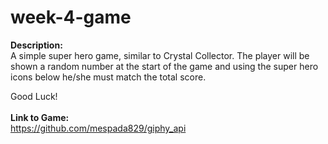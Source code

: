 # week-4-game

<strong> Description:</strong>
<br>
A simple super hero game, similar to Crystal Collector. 
The player will be shown a random number at the start of the game and using the super hero icons below he/she must match the total score.

Good Luck!
<br>
<br>
<strong>Link to Game:</strong>
<br>
https://github.com/mespada829/giphy_api
